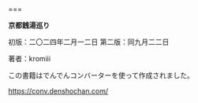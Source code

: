 ===

**京都銭湯巡り**

初版：二〇二四年二月一二日
第二版：同九月二二日

著者：kromiii

この書籍はでんでんコンバーターを使って作成されました。

https://conv.denshochan.com/
